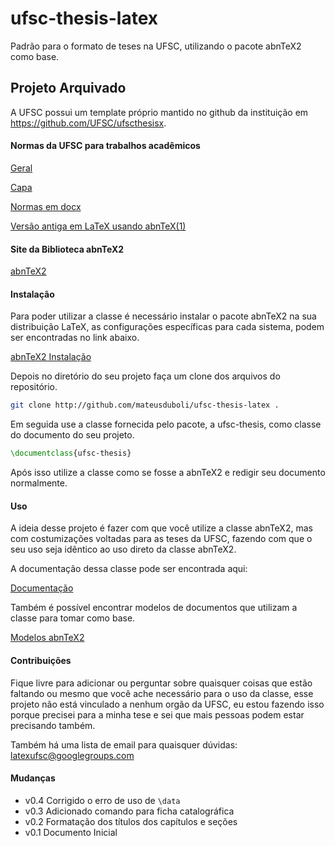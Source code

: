 ufsc-thesis-latex
=================

Padrão para o formato de teses na UFSC, utilizando o pacote abnTeX2 como base.

## Projeto Arquivado

A UFSC possui um template próprio mantido no github da instituição em https://github.com/UFSC/ufscthesisx.

#### Normas da UFSC para trabalhos acadêmicos
[Geral](http://portalbu.ufsc.br/normalizacao-de-trabalhos-2/)

[Capa](http://www.bu.ufsc.br/design/Guia_Rapido_Diagramacao_Trabalhos_Academicos.pdf)

[Normas em docx](http://www.bu.ufsc.br/design/TemplateTrabalhoAcademico.docx)

[Versão antiga em LaTeX usando abnTeX(1)](http://portalbu.ufsc.br/files/2011/03/template.zip)

#### Site da Biblioteca abnTeX2
[abnTeX2](https://code.google.com/p/abntex2/)

#### Instalação

Para poder utilizar a classe é necessário instalar o pacote abnTeX2 na sua
distribuição LaTeX, as configurações específicas para cada sistema, podem ser
encontradas no link abaixo.

[abnTeX2 Instalação](https://code.google.com/p/abntex2/wiki/Instalacao)

Depois no diretório do seu projeto faça um clone dos arquivos do repositório.

```bash
git clone http://github.com/mateusduboli/ufsc-thesis-latex .
```

Em seguida use a classe fornecida pelo pacote, a ufsc-thesis, como classe do
documento do seu projeto.

```latex
\documentclass{ufsc-thesis}
```

Após isso utilize a classe como se fosse a abnTeX2 e redigir seu documento
normalmente.

#### Uso

A ideia desse projeto é fazer com que você utilize a classe abnTeX2, mas
com costumizações voltadas para as teses da UFSC, fazendo com que o seu uso
seja idêntico ao uso direto da classe abnTeX2.

A documentação dessa classe pode ser encontrada aqui:

[Documentação](http://dl.bintray.com/laurocesar/generic/abntex2-doc-1.9.2.zip)

Também é possível encontrar modelos de documentos que utilizam a classe para
tomar como base.

[Modelos
abnTeX2](http://dl.bintray.com/laurocesar/generic/abntex2-modelos-1.9.2.zip)

#### Contribuições

Fique livre para adicionar ou perguntar sobre quaisquer coisas que estão
faltando ou mesmo que você ache necessário para o uso da classe, esse projeto
não está vinculado a nenhum orgão da UFSC, eu estou fazendo isso porque
precisei para a minha tese e sei que mais pessoas podem estar precisando também.

Também há uma lista de email para quaisquer dúvidas:
[latexufsc@googlegroups.com](mailto:latexufsc@googlegroups.com)

#### Mudanças
  * v0.4 Corrigido o erro de uso de `\data`
  * v0.3 Adicionado comando para ficha catalográfica
  * v0.2 Formatação dos títulos dos capítulos e seções
  * v0.1 Documento Inicial
